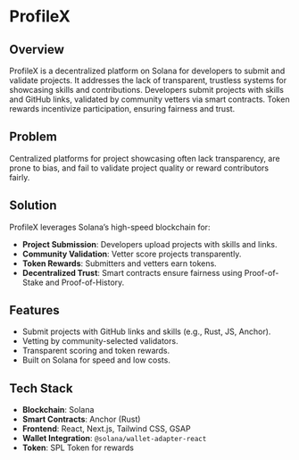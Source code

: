# ProfileX

## Overview

ProfileX is a decentralized platform on Solana for developers to submit and validate projects. It addresses the lack of transparent, trustless systems for showcasing skills and contributions. Developers submit projects with skills and GitHub links, validated by community vetters via smart contracts. Token rewards incentivize participation, ensuring fairness and trust.

## Problem

Centralized platforms for project showcasing often lack transparency, are prone to bias, and fail to validate project quality or reward contributors fairly.

## Solution

ProfileX leverages Solana’s high-speed blockchain for:

- **Project Submission**: Developers upload projects with skills and links.
- **Community Validation**: Vetter score projects transparently.
- **Token Rewards**: Submitters and vetters earn tokens.
- **Decentralized Trust**: Smart contracts ensure fairness using Proof-of-Stake and Proof-of-History.

## Features

- Submit projects with GitHub links and skills (e.g., Rust, JS, Anchor).
- Vetting by community-selected validators.
- Transparent scoring and token rewards.
- Built on Solana for speed and low costs.

## Tech Stack

- **Blockchain**: Solana
- **Smart Contracts**: Anchor (Rust)
- **Frontend**: React, Next.js, Tailwind CSS, GSAP
- **Wallet Integration**: `@solana/wallet-adapter-react`
- **Token**: SPL Token for rewards
